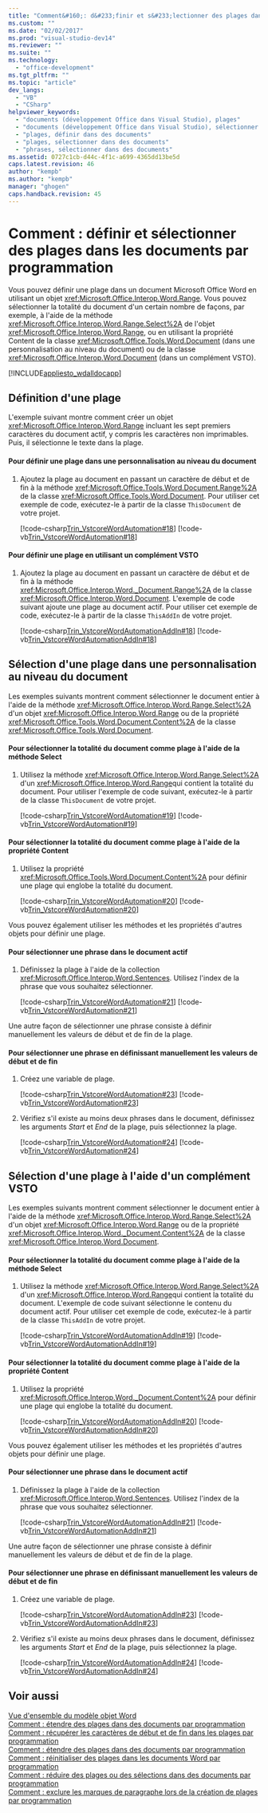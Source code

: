 ```yaml
---
title: "Comment&#160;: d&#233;finir et s&#233;lectionner des plages dans les documents par programmation"
ms.custom: ""
ms.date: "02/02/2017"
ms.prod: "visual-studio-dev14"
ms.reviewer: ""
ms.suite: ""
ms.technology: 
  - "office-development"
ms.tgt_pltfrm: ""
ms.topic: "article"
dev_langs: 
  - "VB"
  - "CSharp"
helpviewer_keywords: 
  - "documents (développement Office dans Visual Studio), plages"
  - "documents (développement Office dans Visual Studio), sélectionner des phrases"
  - "plages, définir dans des documents"
  - "plages, sélectionner dans des documents"
  - "phrases, sélectionner dans des documents"
ms.assetid: 0727c1cb-d44c-4f1c-a699-4365dd13be5d
caps.latest.revision: 46
author: "kempb"
ms.author: "kempb"
manager: "ghogen"
caps.handback.revision: 45
---
```

# Comment&#160;: d&#233;finir et s&#233;lectionner des plages dans les documents par programmation
  Vous pouvez définir une plage dans un document Microsoft Office Word en utilisant un objet <xref:Microsoft.Office.Interop.Word.Range>.  Vous pouvez sélectionner la totalité du document d'un certain nombre de façons, par exemple, à l'aide de la méthode <xref:Microsoft.Office.Interop.Word.Range.Select%2A> de l'objet <xref:Microsoft.Office.Interop.Word.Range>, ou en utilisant la propriété Content de la classe <xref:Microsoft.Office.Tools.Word.Document> \(dans une personnalisation au niveau du document\) ou de la classe <xref:Microsoft.Office.Interop.Word.Document> \(dans un complément VSTO\).  
  
 [!INCLUDE[appliesto_wdalldocapp](../vsto/includes/appliesto-wdalldocapp-md.md)]  
  
## Définition d'une plage  
 L'exemple suivant montre comment créer un objet <xref:Microsoft.Office.Interop.Word.Range> incluant les sept premiers caractères du document actif, y compris les caractères non imprimables.  Puis, il sélectionne le texte dans la plage.  
  
#### Pour définir une plage dans une personnalisation au niveau du document  
  
1.  Ajoutez la plage au document en passant un caractère de début et de fin à la méthode <xref:Microsoft.Office.Tools.Word.Document.Range%2A> de la classe <xref:Microsoft.Office.Tools.Word.Document>.  Pour utiliser cet exemple de code, exécutez\-le à partir de la classe `ThisDocument` de votre projet.  
  
     [!code-csharp[Trin_VstcoreWordAutomation#18](../snippets/csharp/VS_Snippets_OfficeSP/Trin_VstcoreWordAutomation/CS/ThisDocument.cs#18)]
     [!code-vb[Trin_VstcoreWordAutomation#18](../snippets/visualbasic/VS_Snippets_OfficeSP/Trin_VstcoreWordAutomation/VB/ThisDocument.vb#18)]  
  
#### Pour définir une plage en utilisant un complément VSTO  
  
1.  Ajoutez la plage au document en passant un caractère de début et de fin à la méthode <xref:Microsoft.Office.Interop.Word._Document.Range%2A> de la classe <xref:Microsoft.Office.Interop.Word.Document>.  L'exemple de code suivant ajoute une plage au document actif.  Pour utiliser cet exemple de code, exécutez\-le à partir de la classe `ThisAddIn` de votre projet.  
  
     [!code-csharp[Trin_VstcoreWordAutomationAddIn#18](../snippets/csharp/VS_Snippets_OfficeSP/Trin_VstcoreWordAutomationAddIn/CS/ThisAddIn.cs#18)]
     [!code-vb[Trin_VstcoreWordAutomationAddIn#18](../snippets/visualbasic/VS_Snippets_OfficeSP/Trin_VstcoreWordAutomationAddIn/VB/ThisAddIn.vb#18)]  
  
## Sélection d'une plage dans une personnalisation au niveau du document  
 Les exemples suivants montrent comment sélectionner le document entier à l'aide de la méthode <xref:Microsoft.Office.Interop.Word.Range.Select%2A> d'un objet <xref:Microsoft.Office.Interop.Word.Range> ou de la propriété <xref:Microsoft.Office.Tools.Word.Document.Content%2A> de la classe <xref:Microsoft.Office.Tools.Word.Document>.  
  
#### Pour sélectionner la totalité du document comme plage à l'aide de la méthode Select  
  
1.  Utilisez la méthode <xref:Microsoft.Office.Interop.Word.Range.Select%2A> d'un <xref:Microsoft.Office.Interop.Word.Range>qui contient la totalité du document.  Pour utiliser l'exemple de code suivant, exécutez\-le à partir de la classe `ThisDocument` de votre projet.  
  
     [!code-csharp[Trin_VstcoreWordAutomation#19](../snippets/csharp/VS_Snippets_OfficeSP/Trin_VstcoreWordAutomation/CS/ThisDocument.cs#19)]
     [!code-vb[Trin_VstcoreWordAutomation#19](../snippets/visualbasic/VS_Snippets_OfficeSP/Trin_VstcoreWordAutomation/VB/ThisDocument.vb#19)]  
  
#### Pour sélectionner la totalité du document comme plage à l'aide de la propriété Content  
  
1.  Utilisez la propriété <xref:Microsoft.Office.Tools.Word.Document.Content%2A> pour définir une plage qui englobe la totalité du document.  
  
     [!code-csharp[Trin_VstcoreWordAutomation#20](../snippets/csharp/VS_Snippets_OfficeSP/Trin_VstcoreWordAutomation/CS/ThisDocument.cs#20)]
     [!code-vb[Trin_VstcoreWordAutomation#20](../snippets/visualbasic/VS_Snippets_OfficeSP/Trin_VstcoreWordAutomation/VB/ThisDocument.vb#20)]  
  
 Vous pouvez également utiliser les méthodes et les propriétés d'autres objets pour définir une plage.  
  
#### Pour sélectionner une phrase dans le document actif  
  
1.  Définissez la plage à l'aide de la collection <xref:Microsoft.Office.Interop.Word.Sentences>.  Utilisez l'index de la phrase que vous souhaitez sélectionner.  
  
     [!code-csharp[Trin_VstcoreWordAutomation#21](../snippets/csharp/VS_Snippets_OfficeSP/Trin_VstcoreWordAutomation/CS/ThisDocument.cs#21)]
     [!code-vb[Trin_VstcoreWordAutomation#21](../snippets/visualbasic/VS_Snippets_OfficeSP/Trin_VstcoreWordAutomation/VB/ThisDocument.vb#21)]  
  
 Une autre façon de sélectionner une phrase consiste à définir manuellement les valeurs de début et de fin de la plage.  
  
#### Pour sélectionner une phrase en définissant manuellement les valeurs de début et de fin  
  
1.  Créez une variable de plage.  
  
     [!code-csharp[Trin_VstcoreWordAutomation#23](../snippets/csharp/VS_Snippets_OfficeSP/Trin_VstcoreWordAutomation/CS/ThisDocument.cs#23)]
     [!code-vb[Trin_VstcoreWordAutomation#23](../snippets/visualbasic/VS_Snippets_OfficeSP/Trin_VstcoreWordAutomation/VB/ThisDocument.vb#23)]  
  
2.  Vérifiez s'il existe au moins deux phrases dans le document, définissez les arguments *Start* et *End* de la plage, puis sélectionnez la plage.  
  
     [!code-csharp[Trin_VstcoreWordAutomation#24](../snippets/csharp/VS_Snippets_OfficeSP/Trin_VstcoreWordAutomation/CS/ThisDocument.cs#24)]
     [!code-vb[Trin_VstcoreWordAutomation#24](../snippets/visualbasic/VS_Snippets_OfficeSP/Trin_VstcoreWordAutomation/VB/ThisDocument.vb#24)]  
  
## Sélection d'une plage à l'aide d'un complément VSTO  
 Les exemples suivants montrent comment sélectionner le document entier à l'aide de la méthode <xref:Microsoft.Office.Interop.Word.Range.Select%2A> d'un objet <xref:Microsoft.Office.Interop.Word.Range> ou de la propriété <xref:Microsoft.Office.Interop.Word._Document.Content%2A> de la classe <xref:Microsoft.Office.Interop.Word.Document>.  
  
#### Pour sélectionner la totalité du document comme plage à l'aide de la méthode Select  
  
1.  Utilisez la méthode <xref:Microsoft.Office.Interop.Word.Range.Select%2A> d'un <xref:Microsoft.Office.Interop.Word.Range>qui contient la totalité du document.  L'exemple de code suivant sélectionne le contenu du document actif.  Pour utiliser cet exemple de code, exécutez\-le à partir de la classe `ThisAddIn` de votre projet.  
  
     [!code-csharp[Trin_VstcoreWordAutomationAddIn#19](../snippets/csharp/VS_Snippets_OfficeSP/Trin_VstcoreWordAutomationAddIn/CS/ThisAddIn.cs#19)]
     [!code-vb[Trin_VstcoreWordAutomationAddIn#19](../snippets/visualbasic/VS_Snippets_OfficeSP/Trin_VstcoreWordAutomationAddIn/VB/ThisAddIn.vb#19)]  
  
#### Pour sélectionner la totalité du document comme plage à l'aide de la propriété Content  
  
1.  Utilisez la propriété <xref:Microsoft.Office.Interop.Word._Document.Content%2A> pour définir une plage qui englobe la totalité du document.  
  
     [!code-csharp[Trin_VstcoreWordAutomationAddIn#20](../snippets/csharp/VS_Snippets_OfficeSP/Trin_VstcoreWordAutomationAddIn/CS/ThisAddIn.cs#20)]
     [!code-vb[Trin_VstcoreWordAutomationAddIn#20](../snippets/visualbasic/VS_Snippets_OfficeSP/Trin_VstcoreWordAutomationAddIn/VB/ThisAddIn.vb#20)]  
  
 Vous pouvez également utiliser les méthodes et les propriétés d'autres objets pour définir une plage.  
  
#### Pour sélectionner une phrase dans le document actif  
  
1.  Définissez la plage à l'aide de la collection <xref:Microsoft.Office.Interop.Word.Sentences>.  Utilisez l'index de la phrase que vous souhaitez sélectionner.  
  
     [!code-csharp[Trin_VstcoreWordAutomationAddIn#21](../snippets/csharp/VS_Snippets_OfficeSP/Trin_VstcoreWordAutomationAddIn/CS/ThisAddIn.cs#21)]
     [!code-vb[Trin_VstcoreWordAutomationAddIn#21](../snippets/visualbasic/VS_Snippets_OfficeSP/Trin_VstcoreWordAutomationAddIn/VB/ThisAddIn.vb#21)]  
  
 Une autre façon de sélectionner une phrase consiste à définir manuellement les valeurs de début et de fin de la plage.  
  
#### Pour sélectionner une phrase en définissant manuellement les valeurs de début et de fin  
  
1.  Créez une variable de plage.  
  
     [!code-csharp[Trin_VstcoreWordAutomationAddIn#23](../snippets/csharp/VS_Snippets_OfficeSP/Trin_VstcoreWordAutomationAddIn/CS/ThisAddIn.cs#23)]
     [!code-vb[Trin_VstcoreWordAutomationAddIn#23](../snippets/visualbasic/VS_Snippets_OfficeSP/Trin_VstcoreWordAutomationAddIn/VB/ThisAddIn.vb#23)]  
  
2.  Vérifiez s'il existe au moins deux phrases dans le document, définissez les arguments *Start* et *End* de la plage, puis sélectionnez la plage.  
  
     [!code-csharp[Trin_VstcoreWordAutomationAddIn#24](../snippets/csharp/VS_Snippets_OfficeSP/Trin_VstcoreWordAutomationAddIn/CS/ThisAddIn.cs#24)]
     [!code-vb[Trin_VstcoreWordAutomationAddIn#24](../snippets/visualbasic/VS_Snippets_OfficeSP/Trin_VstcoreWordAutomationAddIn/VB/ThisAddIn.vb#24)]  
  
## Voir aussi  
 [Vue d'ensemble du modèle objet Word](../vsto/word-object-model-overview.md)   
 [Comment : étendre des plages dans des documents par programmation](../vsto/how-to-programmatically-extend-ranges-in-documents.md)   
 [Comment : récupérer les caractères de début et de fin dans les plages par programmation](../vsto/how-to-programmatically-retrieve-start-and-end-characters-in-ranges.md)   
 [Comment : étendre des plages dans des documents par programmation](../vsto/how-to-programmatically-extend-ranges-in-documents.md)   
 [Comment : réinitialiser des plages dans les documents Word par programmation](../vsto/how-to-programmatically-reset-ranges-in-word-documents.md)   
 [Comment : réduire des plages ou des sélections dans des documents par programmation](../vsto/how-to-programmatically-collapse-ranges-or-selections-in-documents.md)   
 [Comment : exclure les marques de paragraphe lors de la création de plages par programmation](../vsto/how-to-programmatically-exclude-paragraph-marks-when-creating-ranges.md)  
  
  